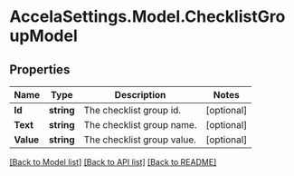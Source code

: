 # AccelaSettings.Model.ChecklistGroupModel
## Properties

Name | Type | Description | Notes
------------ | ------------- | ------------- | -------------
**Id** | **string** | The checklist group id. | [optional] 
**Text** | **string** | The checklist group name. | [optional] 
**Value** | **string** | The checklist group value. | [optional] 

[[Back to Model list]](../README.md#documentation-for-models) [[Back to API list]](../README.md#documentation-for-api-endpoints) [[Back to README]](../README.md)

